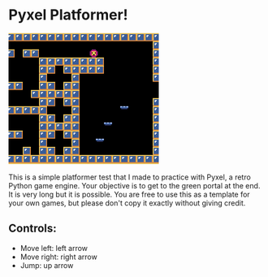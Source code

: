 # Pyxel Platformer!

![Screenshot](screenshot.png)

This is a simple platformer test that I made to practice with Pyxel, a retro Python game engine. Your objective is to get to the green portal at the end. It is very long but it is possible. You are free to use this as a template for your own games, but please don't copy it exactly without giving credit.

## Controls:
- Move left: left arrow
- Move right: right arrow
- Jump: up arrow
